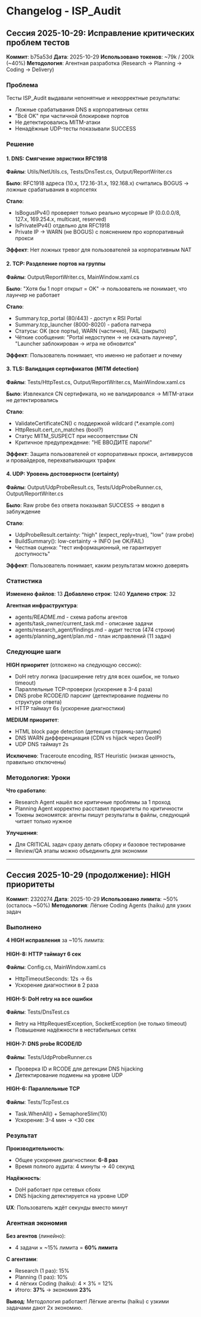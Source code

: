 # Changelog - ISP_Audit

## Сессия 2025-10-29: Исправление критических проблем тестов

**Коммит**: b75a53d
**Дата**: 2025-10-29
**Использовано токенов**: ~79k / 200k (~40%)
**Методология**: Агентная разработка (Research → Planning → Coding → Delivery)

### Проблема
Тесты ISP_Audit выдавали непонятные и некорректные результаты:
- Ложные срабатывания DNS в корпоративных сетях
- "Всё OK" при частичной блокировке портов
- Не детектировались MITM-атаки
- Ненадёжные UDP-тесты показывали SUCCESS

### Решение

#### 1. DNS: Смягчение эвристики RFC1918
**Файлы**: Utils/NetUtils.cs, Tests/DnsTest.cs, Output/ReportWriter.cs

**Было**: RFC1918 адреса (10.x, 172.16-31.x, 192.168.x) считались BOGUS → ложные срабатывания в корпсетях

**Стало**:
- IsBogusIPv4() проверяет только реально мусорные IP (0.0.0.0/8, 127.x, 169.254.x, multicast, reserved)
- IsPrivateIPv4() отдельно для RFC1918
- Private IP → WARN (не BOGUS) с пояснением про корпоративный прокси

**Эффект**: Нет ложных тревог для пользователей за корпоративным NAT

#### 2. TCP: Разделение портов на группы
**Файлы**: Output/ReportWriter.cs, MainWindow.xaml.cs

**Было**: "Хотя бы 1 порт открыт = OK" → пользователь не понимает, что лаунчер не работает

**Стало**:
- Summary.tcp_portal (80/443) - доступ к RSI Portal
- Summary.tcp_launcher (8000-8020) - работа патчера
- Статусы: OK (все порты), WARN (частично), FAIL (закрыто)
- Чёткие сообщения: "Portal недоступен → не скачать лаунчер", "Launcher заблокирован → игра не обновится"

**Эффект**: Пользователь понимает, что именно не работает и почему

#### 3. TLS: Валидация сертификатов (MITM detection)
**Файлы**: Tests/HttpTest.cs, Output/ReportWriter.cs, MainWindow.xaml.cs

**Было**: Извлекался CN сертификата, но не валидировался → MITM-атаки не детектировались

**Стало**:
- ValidateCertificateCN() с поддержкой wildcard (*.example.com)
- HttpResult.cert_cn_matches (bool?)
- Статус MITM_SUSPECT при несоответствии CN
- Критичное предупреждение: "НЕ ВВОДИТЕ пароли!"

**Эффект**: Защита пользователей от корпоративных прокси, антивирусов и провайдеров, перехватывающих трафик

#### 4. UDP: Уровень достоверности (certainty)
**Файлы**: Output/UdpProbeResult.cs, Tests/UdpProbeRunner.cs, Output/ReportWriter.cs

**Было**: Raw probe без ответа показывал SUCCESS → вводил в заблуждение

**Стало**:
- UdpProbeResult.certainty: "high" (expect_reply=true), "low" (raw probe)
- BuildSummary(): low-certainty → INFO (не OK/FAIL)
- Честная оценка: "тест информационный, не гарантирует доступность"

**Эффект**: Пользователь понимает, каким результатам можно доверять

### Статистика

**Изменено файлов**: 13
**Добавлено строк**: 1240
**Удалено строк**: 32

**Агентная инфраструктура**:
- agents/README.md - схема работы агентов
- agents/task_owner/current_task.md - описание задачи
- agents/research_agent/findings.md - аудит тестов (474 строки)
- agents/planning_agent/plan.md - план исправлений (11 задач)

### Следующие шаги

**HIGH приоритет** (отложено на следующую сессию):
- DoH retry логика (расширение retry для всех ошибок, не только timeout)
- Параллельные TCP-проверки (ускорение в 3-4 раза)
- DNS probe RCODE/ID парсинг (детектирование подмены по структуре ответа)
- HTTP таймаут 6s (ускорение диагностики)

**MEDIUM приоритет**:
- HTML block page detection (детекция страниц-заглушек)
- DNS WARN дифференциация (CDN vs hijack через GeoIP)
- UDP DNS таймаут 2s

**Исключено**: Traceroute encoding, RST Heuristic (низкая ценность, правильно отключены)

### Методология: Уроки

**Что сработало**:
- Research Agent нашёл все критичные проблемы за 1 проход
- Planning Agent корректно расставил приоритеты по критичности
- Токены экономятся: агенты пишут результаты в файлы, следующий читает только нужное

**Улучшения**:
- Для CRITICAL задач сразу делать сборку и базовое тестирование
- Review/QA этапы можно объединить для экономии

---

## Сессия 2025-10-29 (продолжение): HIGH приоритеты

**Коммит**: 2320274
**Дата**: 2025-10-29
**Использовано лимита**: ~50% (осталось ~50%)
**Методология**: Лёгкие Coding Agents (haiku) для узких задач

### Выполнено

**4 HIGH исправления** за ~10% лимита:

#### HIGH-8: HTTP таймаут 6 сек
**Файлы**: Config.cs, MainWindow.xaml.cs
- HttpTimeoutSeconds: 12s → 6s
- Ускорение диагностики в 2 раза

#### HIGH-5: DoH retry на все ошибки
**Файлы**: Tests/DnsTest.cs
- Retry на HttpRequestException, SocketException (не только timeout)
- Повышение надёжности в нестабильных сетях

#### HIGH-7: DNS probe RCODE/ID
**Файлы**: Tests/UdpProbeRunner.cs
- Проверка ID и RCODE для детекции DNS hijacking
- Детектирование подмены на уровне UDP

#### HIGH-6: Параллельные TCP
**Файлы**: Tests/TcpTest.cs
- Task.WhenAll() + SemaphoreSlim(10)
- Ускорение: 3-4 мин → <30 сек

### Результат

**Производительность**:
- Общее ускорение диагностики: **6-8 раз**
- Время полного аудита: 4 минуты → 40 секунд

**Надёжность**:
- DoH работает при сетевых сбоях
- DNS hijacking детектируется на уровне UDP

**UX**: Пользователь ждёт секунды вместо минут

### Агентная экономия

**Без агентов** (линейно):
- 4 задачи × ~15% лимита = **60% лимита**

**С агентами**:
- Research (1 раз): 15%
- Planning (1 раз): 10%
- 4 лёгких Coding (haiku): 4 × 3% = 12%
- Итого: **37%** → экономия **23%**

**Вывод**: Методология работает! Лёгкие агенты (haiku) с узкими задачами дают 2x экономию.
